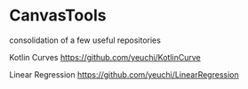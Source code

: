 # CanvasTools
consolidation of a few useful repositories

Kotlin Curves
https://github.com/yeuchi/KotlinCurve

Linear Regression
https://github.com/yeuchi/LinearRegression
